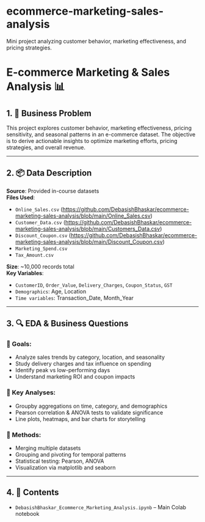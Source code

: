 # ecommerce-marketing-sales-analysis
Mini project analyzing customer behavior, marketing effectiveness, and pricing strategies.

# E-commerce Marketing & Sales Analysis 📊

## 1. 📌 Business Problem

This project explores customer behavior, marketing effectiveness, pricing sensitivity, and seasonal patterns in an e-commerce dataset. The objective is to derive actionable insights to optimize marketing efforts, pricing strategies, and overall revenue.

---

## 2. 📦 Data Description

**Source**: Provided in-course datasets  
**Files Used**:
- `Online_Sales.csv` (https://github.com/DebasishBhaskar/ecommerce-marketing-sales-analysis/blob/main/Online_Sales.csv)
- `Customer_Data.csv` (https://github.com/DebasishBhaskar/ecommerce-marketing-sales-analysis/blob/main/Customers_Data.csv)
- `Discount_Coupon.csv` (https://github.com/DebasishBhaskar/ecommerce-marketing-sales-analysis/blob/main/Discount_Coupon.csv)
- `Marketing_Spend.csv`
- `Tax_Amount.csv`

**Size**: ~10,000 records total  
**Key Variables**:
- `CustomerID`, `Order_Value`, `Delivery_Charges`, `Coupon_Status`, `GST`
- `Demographics`: Age, Location
- `Time variables`: Transaction_Date, Month_Year

---

## 3. 🔍 EDA & Business Questions

### 🎯 Goals:
- Analyze sales trends by category, location, and seasonality
- Study delivery charges and tax influence on spending
- Identify peak vs low-performing days
- Understand marketing ROI and coupon impacts

### 🧠 Key Analyses:
- Groupby aggregations on time, category, and demographics
- Pearson correlation & ANOVA tests to validate significance
- Line plots, heatmaps, and bar charts for storytelling

### 🧮 Methods:
- Merging multiple datasets
- Grouping and pivoting for temporal patterns
- Statistical testing: Pearson, ANOVA
- Visualization via matplotlib and seaborn

---

## 4. 📁 Contents

- `DebasishBhaskar_Ecommerce_Marketing_Analysis.ipynb` – Main Colab notebook


